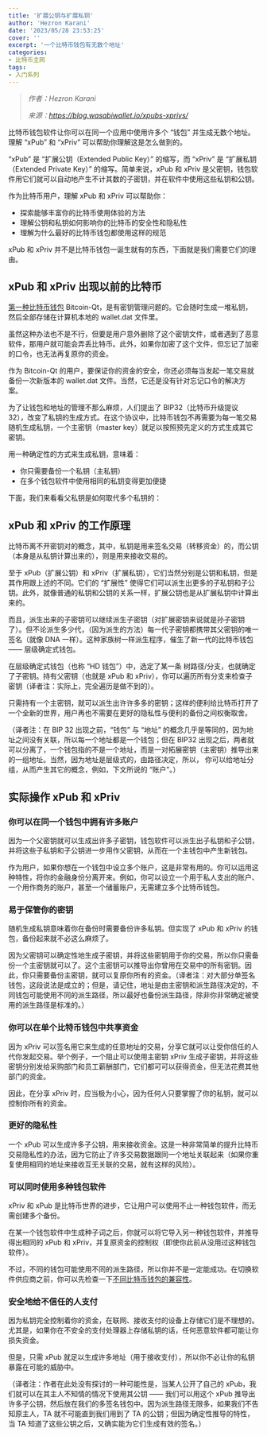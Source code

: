```yaml
---
title: '扩展公钥与扩展私钥'
author: 'Hezron Karani'
date: '2023/05/28 23:53:25'
cover: ''
excerpt: '一个比特币钱包有无数个地址'
categories:
- 比特币主网
tags:
- 入门系列
---
```



> *作者：Hezron Karani*
> 
> *来源：<https://blog.wasabiwallet.io/xpubs-xprivs/>*



比特币钱包软件让你可以在同一个应用中使用许多个 “钱包” 并生成无数个地址。理解 “xPub” 和 “xPriv” 可以帮助你理解这是怎么做到的。

“xPub” 是 “扩展公钥（Extended Public Key）” 的缩写，而 “xPriv” 是 “扩展私钥（Extended Private Key）” 的缩写。简单来说，xPub 和 xPriv 是父密钥，钱包软件用它们就可以自动地产生不计其数的子密钥，并在软件中使用这些私钥和公钥。

作为比特币用户，理解 xPub 和 xPriv 可以帮助你：

- 探索能够丰富你的比特币使用体验的方法
- 理解公钥和私钥如何影响你的比特币的安全性和隐私性
- 理解为什么最好的比特币钱包都使用这样的规范

xPub 和 xPriv 并不是比特币钱包一诞生就有的东西，下面就是我们需要它们的理由。

## xPub 和 xPriv 出现以前的比特币

[第一种比特币钱包](https://www.bitcoininsider.org/article/76048/bitcoin-history-part-18-first-bitcoin-wallet?ref=blog.wasabiwallet.io) Bitcoin-Qt，是有密钥管理问题的。它会随时生成一堆私钥，然后全部存储在计算机本地的 wallet.dat 文件里。

虽然这种办法也不是不行，但要是用户意外删除了这个密钥文件，或者遇到了恶意软件，那用户就可能会弄丢比特币。此外，如果你加密了这个文件，但忘记了加密的口令，也无法再复原你的资金。

作为 Bitcoin-Qt 的用户，要保证你的资金的安全，你还必须每当发起一笔交易就备份一次新版本的 wallet.dat 文件。当然，它还是没有针对忘记口令的解决方案。

为了让钱包和地址的管理不那么麻烦，人们提出了 BIP32（比特币升级提议 32），改变了私钥的生成方式。在这个协议中，比特币钱包不再需要为每一笔交易随机生成私钥，一个主密钥（master key）就足以按照预先定义的方式生成其它密钥。

用一种确定性的方式来生成私钥，意味着：

- 你只需要备份一个私钥（主私钥）
- 在多个钱包软件中使用相同的私钥变得更加便捷

下面，我们来看看父私钥是如何取代多个私钥的：

## xPub 和 xPriv 的工作原理

比特币离不开密钥对的概念，其中，私钥是用来签名交易（转移资金）的，而公钥（本身是从私钥计算出来的），则是用来接收交易的。

至于 xPub（扩展公钥）和 xPriv（扩展私钥），它们当然分别是公钥和私钥，但是其作用跟上述的不同。它们的 “扩展性” 使得它们可以派生出更多的子私钥和子公钥。此外，就像普通的私钥和公钥的关系一样，扩展公钥也是从扩展私钥中计算出来的。

而且，派生出来的子密钥可以继续派生子密钥（对扩展密钥来说就是孙子密钥了）。但不论派生多少代，（因为派生的方法）每一代子密钥都携带其父密钥的唯一签名（就像 DNA 一样）。这种家族树一样派生程序，催生了新一代的比特币钱包 —— 层级确定式钱包。

在层级确定式钱包（也称 “HD 钱包”）中，选定了某一条 树路径/分支，也就确定了子密钥。持有父密钥（也就是 xPub 和 xPriv），你可以遍历所有分支来检查子密钥（译者注：实际上，完全遍历是做不到的）。

只需持有一个主密钥，就可以派生出许许多多的密钥；这样的便利给比特币打开了一个全新的世界，用户再也不需要在更好的隐私性与便利的备份之间权衡取舍。

（译者注：在 BIP 32 出现之前，“钱包” 与 “地址” 的概念几乎是等同的，因为地址之间没有关联，所以每一个地址都是一个钱包；但在 BIP32 出现之后，两者就可以分离了，一个钱包指的不是一个地址，而是一对拓展密钥（主密钥）推导出来的一组地址。当然，因为地址是层级式的，由路径决定，所以， 你可以给地址分组，从而产生其它的概念，例如，下文所说的 “账户”。）

## 实际操作 xPub 和 xPriv

### 你可以在同一个钱包中拥有许多账户

因为一个父密钥就可以生成出许多子密钥，钱包软件可以派生出子私钥和子公钥，并将这些子私钥和子公钥进一步用作父密钥，从而在一个主钱包中产生新钱包。

作为用户，如果你想在一个钱包中设立多个账户，这是非常有用的。你可以运用这种特性，将你的金融身份分离开来。例如，你可以设立一个用于私人支出的账户、一个用作商务的账户，甚至一个储蓄账户，无需建立多个比特币钱包。

### 易于保管你的密钥

随机生成私钥意味着你在备份时需要备份许多私钥。但实现了 xPub 和 xPriv 的钱包，备份起来就不必这么麻烦了。

因为父密钥可以确定性地生成子密钥，并将这些密钥用于你的交易，所以你只需备份一个主密钥就可以了。这个主密钥可以推导出你曾用在交易中的所有密钥。因此，你只需要备份主密钥，就可以复原你所有的资金。（译者注：对大部分单签名钱包，这段说法是成立的；但是，请记住，地址是由主密钥和派生路径决定的，不同钱包可能使用不同的派生路径，所以最好也备份派生路径，除非你非常确定被使用的派生路径是标准的。）

### 你可以在单个比特币钱包中共享资金

因为 xPriv 可以签名用它来生成的任意地址的交易，分享它就可以让受你信任的人代你发起交易。举个例子，一个阻止可以使用主密钥 xPriv 生成子密钥，并将这些密钥分别发给采购部门和员工薪酬部门，它们都可可以获得资金，但无法花费其他部门的资金。

因此，在分享 xPriv 时，应当极为小心，因为任何人只要掌握了你的私钥，就可以控制你所有的资金。

### 更好的隐私性

一个 xPub 可以生成许多子公钥，用来接收资金。这是一种非常简单的提升比特币交易隐私性的办法，因为它防止了许多交易数据跟同一个地址关联起来（如果你重复使用相同的地址来接收互无关联的交易，就有这样的风险）。

### 可以同时使用多种钱包软件

xPriv 和 xPub 是比特币世界的进步，它让用户可以使用不止一种钱包软件，而无需创建多个备份。

在某一个钱包软件中生成种子词之后，你就可以将它导入另一种钱包软件，并推导得出相同的 xPub 和 xPriv，并复原资金的控制权（即使你此前从没用过这种钱包软件）。

不过，不同的钱包可能使用不同的派生路径，所以你并不是一定能成功。在切换软件供应商之前，你可以先检查一下[不同比特币钱包的兼容性](https://walletsrecovery.org/?ref=blog.wasabiwallet.io)。

### 安全地给不信任的人支付

因为私钥完全控制着你的资金，在联网、接收支付的设备上存储它们是不理想的。尤其是，如果你在不安全的支付处理器上存储私钥的话，任何恶意软件都可能让你损失资金。

但是，只需 xPub 就足以生成许多地址（用于接收支付），所以你不必让你的私钥暴露在可能的威胁中。

（译者注：作者在此处没有探讨的一种可能性是，当某人公开了自己的 xPub，我们就可以在其主人不知情的情况下使用其公钥 —— 我们可以用这个 xPub 推导出许多子公钥，然后放在我们的多签名钱包中。因为派生路径无限多，如果我们不告知原主人，TA 就不可能直到我们用到了 TA 的公钥；但因为确定性推导的特性，当 TA 知道了这些公钥之后，又确实能为它们生成有效的签名。）